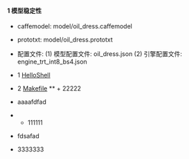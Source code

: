 #### 1 模型稳定性
* caffemodel: model/oil_dress.caffemodel
* prototxt: model/oil_dress.prototxt
* 配置文件:
    (1) 模型配置文件: oil_dress.json
    (2) 引擎配置文件: engine_trt_int8_bs4.json
    
* 1 [HelloShell](https://github.com/AllenMao/Demo/tree/master/learningShell)

* 2 [Makefile](https://github.com/AllenMao/Demo/tree/master/learningShell/makefile)
** + 22222
+ aaaafdfad

* + 111111
+ fdsafad

 + 3333333
